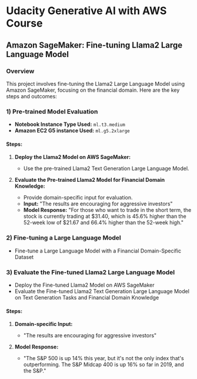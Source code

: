 # Udacity Generative AI with AWS Course

## Amazon SageMaker: Fine-tuning Llama2 Large Language Model

### Overview

This project involves fine-tuning the Llama2 Large Language Model using Amazon SageMaker, focusing on the financial domain. Here are the key steps and outcomes:

### 1) Pre-trained Model Evaluation

- **Notebook Instance Type Used:** `ml.t3.medium`
- **Amazon EC2 G5 instance Used:** `ml.g5.2xlarge`

#### Steps:

1. **Deploy the Llama2 Model on AWS SageMaker:**
   - Use the pre-trained Llama2 Text Generation Large Language Model.

2. **Evaluate the Pre-trained Llama2 Model for Financial Domain Knowledge:**
   - Provide domain-specific input for evaluation.
   - **Input:** "The results are encouraging for aggressive investors"
   - **Model Response:** "For those who want to trade in the short term, the stock is currently trading at $31.40, which is 45.6% higher than the 52-week low of $21.67 and 66.4% higher than the 52-week high."

### 2) Fine-tuning a Large Language Model

- Fine-tune a Large Language Model with a Financial Domain-Specific Dataset

### 3) Evaluate the Fine-tuned Llama2 Large Language Model

- Deploy the Fine-tuned Llama2 Model on AWS SageMaker
- Evaluate the Fine-tuned Llama2 Text Generation Large Language Model on Text Generation Tasks and Financial Domain Knowledge

#### Steps:

1. **Domain-specific Input:**
   - "The results are encouraging for aggressive investors"

2. **Model Response:**
   - "The S&P 500 is up 14% this year, but it's not the only index that's outperforming. The S&P Midcap 400 is up 16% so far in 2019, and the S&P."




